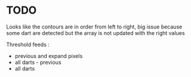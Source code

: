 # TODO
Looks like the contours are in order from left to right, big issue because some dart are detected but the array is not updated with the right values

Threshold feeds :
* previous and expand pixels
* all darts - previous
* all darts
